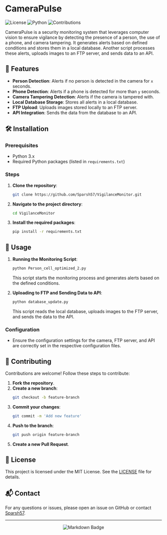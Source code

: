 # CameraPulse

![License](https://img.shields.io/badge/License-MIT-blue.svg)
![Python](https://img.shields.io/badge/Python-3.x-blue.svg)
![Contributions](https://img.shields.io/badge/Contributions-Welcome-brightgreen.svg)

CameraPulse is a security monitoring system that leverages computer vision to ensure vigilance by detecting the presence of a person, the use of a phone, and camera tampering. It generates alerts based on defined conditions and stores them in a local database. Another script processes these alerts, uploads images to an FTP server, and sends data to an API.

## 📜 Features

- **Person Detection**: Alerts if no person is detected in the camera for `x` seconds.
- **Phone Detection**: Alerts if a phone is detected for more than `y` seconds.
- **Camera Tampering Detection**: Alerts if the camera is tampered with.
- **Local Database Storage**: Stores all alerts in a local database.
- **FTP Upload**: Uploads images stored locally to an FTP server.
- **API Integration**: Sends the data from the database to an API.

## 🛠️ Installation

### Prerequisites

- Python 3.x
- Required Python packages (listed in `requirements.txt`)

### Steps

1. **Clone the repository**:
    ```bash
    git clone https://github.com/Sparsh57/VigilanceMonitor.git
    ```
2. **Navigate to the project directory**:
    ```bash
    cd VigilanceMonitor
    ```
3. **Install the required packages**:
    ```bash
    pip install -r requirements.txt
    ```

## 🚀 Usage

1. **Running the Monitoring Script**:
    ```bash
    python Person_cell_optimized_2.py
    ```
    This script starts the monitoring process and generates alerts based on the defined conditions.

2. **Uploading to FTP and Sending Data to API**:
    ```bash
    python database_update.py
    ```
    This script reads the local database, uploads images to the FTP server, and sends the data to the API.

### Configuration

- Ensure the configuration settings for the camera, FTP server, and API are correctly set in the respective configuration files.

## 🤝 Contributing

Contributions are welcome! Follow these steps to contribute:

1. **Fork the repository**.
2. **Create a new branch**:
    ```bash
    git checkout -b feature-branch
    ```
3. **Commit your changes**:
    ```bash
    git commit -m 'Add new feature'
    ```
4. **Push to the branch**:
    ```bash
    git push origin feature-branch
    ```
5. **Create a new Pull Request**.

## 📄 License

This project is licensed under the MIT License. See the [LICENSE](LICENSE) file for details.

## 📬 Contact

For any questions or issues, please open an issue on GitHub or contact [Sparsh57](https://github.com/Sparsh57).

---

<p align="center">
    <img src="https://img.shields.io/badge/Made%20with-Markdown-1f425f.svg" alt="Markdown Badge">
</p>
